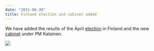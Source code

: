 ```yaml
---
date: "2011-06-30"
title: Finland election and cabinet added
---
```


We have added the results of the April [election](http://dev.parlgov.org/data/fin/election-parliament/2011-04-17/) in Finland and the new [cabinet](http://dev.parlgov.org/data/fin/cabinet-party/2011-06-22/) under PM Katainen.

![](/images/parliament-germany.jpg)
